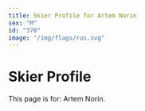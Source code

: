 ```yaml
---
title: Skier Profile for Artem Norin
sex: "M"
id: "378"
image: "/img/flags/rus.svg" 
---
```


# Skier Profile

This page is for: Artem Norin.
    